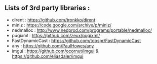 Lists of 3rd party libraries : 
------------------------------

- dirent : https://github.com/tronkko/dirent
- miniz : https://code.google.com/archive/p/miniz/
- nedmalloc : http://www.nedprod.com/programs/portable/nedmalloc/
- pugixml : https://github.com/zeux/pugixml/
- FastDynamicCast : https://github.com/tobspr/FastDynamicCast
- any : https://github.com/PaulHowes/any
- imgui : https://github.com/ocornut/imgui & https://github.com/eliasdaler/imgui